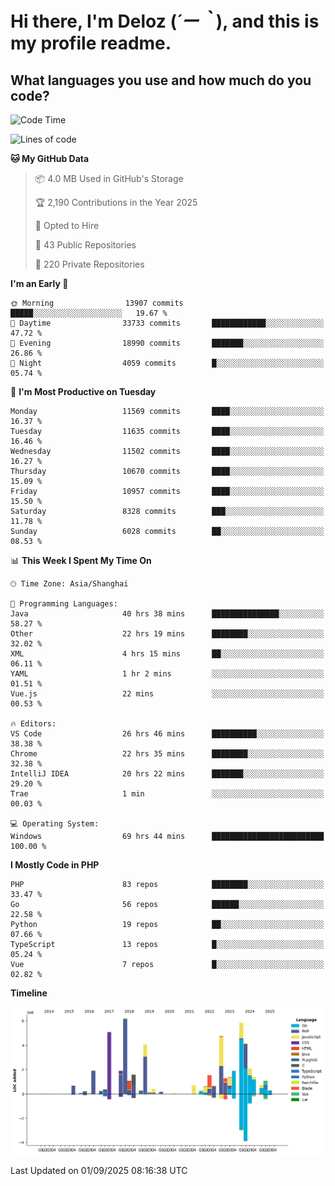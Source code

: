 # **Hi there, I'm Deloz (*´ー｀*), and this is my profile readme.**

## **What languages you use and how much do you code?**

<!--START_SECTION:waka-->
![Code Time](http://img.shields.io/badge/Code%20Time-7%2C330%20hrs%2033%20mins-blue)

![Lines of code](https://img.shields.io/badge/From%20Hello%20World%20I%27ve%20Written-52.9%20million%20lines%20of%20code-blue)

**🐱 My GitHub Data** 

> 📦 4.0 MB Used in GitHub's Storage 
 > 
> 🏆 2,190 Contributions in the Year 2025
 > 
> 💼 Opted to Hire
 > 
> 📜 43 Public Repositories 
 > 
> 🔑 220 Private Repositories 
 > 
**I'm an Early 🐤** 

```text
🌞 Morning                13907 commits       █████░░░░░░░░░░░░░░░░░░░░   19.67 % 
🌆 Daytime                33733 commits       ████████████░░░░░░░░░░░░░   47.72 % 
🌃 Evening                18990 commits       ███████░░░░░░░░░░░░░░░░░░   26.86 % 
🌙 Night                  4059 commits        █░░░░░░░░░░░░░░░░░░░░░░░░   05.74 % 
```
📅 **I'm Most Productive on Tuesday** 

```text
Monday                   11569 commits       ████░░░░░░░░░░░░░░░░░░░░░   16.37 % 
Tuesday                  11635 commits       ████░░░░░░░░░░░░░░░░░░░░░   16.46 % 
Wednesday                11502 commits       ████░░░░░░░░░░░░░░░░░░░░░   16.27 % 
Thursday                 10670 commits       ████░░░░░░░░░░░░░░░░░░░░░   15.09 % 
Friday                   10957 commits       ████░░░░░░░░░░░░░░░░░░░░░   15.50 % 
Saturday                 8328 commits        ███░░░░░░░░░░░░░░░░░░░░░░   11.78 % 
Sunday                   6028 commits        ██░░░░░░░░░░░░░░░░░░░░░░░   08.53 % 
```


📊 **This Week I Spent My Time On** 

```text
🕑︎ Time Zone: Asia/Shanghai

💬 Programming Languages: 
Java                     40 hrs 38 mins      ███████████████░░░░░░░░░░   58.27 % 
Other                    22 hrs 19 mins      ████████░░░░░░░░░░░░░░░░░   32.02 % 
XML                      4 hrs 15 mins       ██░░░░░░░░░░░░░░░░░░░░░░░   06.11 % 
YAML                     1 hr 2 mins         ░░░░░░░░░░░░░░░░░░░░░░░░░   01.51 % 
Vue.js                   22 mins             ░░░░░░░░░░░░░░░░░░░░░░░░░   00.53 % 

🔥 Editors: 
VS Code                  26 hrs 46 mins      ██████████░░░░░░░░░░░░░░░   38.38 % 
Chrome                   22 hrs 35 mins      ████████░░░░░░░░░░░░░░░░░   32.38 % 
IntelliJ IDEA            20 hrs 22 mins      ███████░░░░░░░░░░░░░░░░░░   29.20 % 
Trae                     1 min               ░░░░░░░░░░░░░░░░░░░░░░░░░   00.03 % 

💻 Operating System: 
Windows                  69 hrs 44 mins      █████████████████████████   100.00 % 
```

**I Mostly Code in PHP** 

```text
PHP                      83 repos            ████████░░░░░░░░░░░░░░░░░   33.47 % 
Go                       56 repos            ██████░░░░░░░░░░░░░░░░░░░   22.58 % 
Python                   19 repos            ██░░░░░░░░░░░░░░░░░░░░░░░   07.66 % 
TypeScript               13 repos            █░░░░░░░░░░░░░░░░░░░░░░░░   05.24 % 
Vue                      7 repos             █░░░░░░░░░░░░░░░░░░░░░░░░   02.82 % 
```



**Timeline**

![Lines of Code chart](https://raw.githubusercontent.com/deloz/deloz/main/assets/bar_graph.png)


 Last Updated on 01/09/2025 08:16:38 UTC
<!--END_SECTION:waka-->
